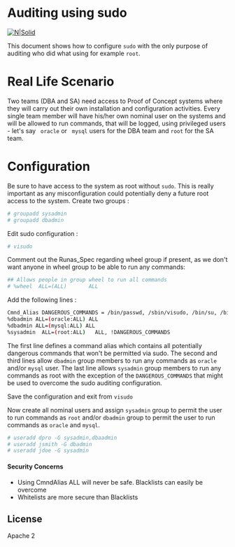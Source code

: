 # Auditing using sudo

[![N|Solid](https://upload.wikimedia.org/wikipedia/commons/d/d5/Webpage_icon-powered_by_linux.svg)](https://upload.wikimedia.org/wikipedia/commons/d/d5/Webpage_icon-powered_by_linux.svg)

This document shows how to configure ``` sudo ``` with the only purpose of auditing who did what using for example ```root```.

# Real Life Scenario
 Two teams (DBA and SA) need access to Proof of Concept systems where they will carry out their own installation and configuration activities.
 Every single team member will have his/her own nominal user on the systems and will be allowed to run commands, that will be logged, using privileged users - let's say ``` oracle```  or ``` mysql``` users for the DBA team and ```root``` for the SA team.
 


# Configuration
Be sure to have access to the system as root without ```sudo```. This is really important as any misconfiguration could potentially deny a future root access to the system.
Create two groups :
```sh
# groupadd sysadmin
# groupadd dbadmin
```
Edit sudo configuration :
```sh
# visudo
```
Comment out the Runas_Spec regarding wheel group if present, as we don't want anyone in wheel group to be able to run any commands:
```sh
## Allows people in group wheel to run all commands
# %wheel  ALL=(ALL)       ALL
```
Add the following lines :
```sh
Cmnd_Alias DANGEROUS_COMMANDS = /bin/passwd, /sbin/visudo, /bin/su, /bin/vi /etc/sudoers, /bin/vi /etc/shadow, /sbin/fdisk, /bin/bash, /bin/csh, /bin/sh, /bin/chsh, /bin/lchsh
%dbadmin ALL=(oracle:ALL) ALL
%dbadmin ALL=(mysql:ALL) ALL
%sysadmin  ALL=(root:ALL)   ALL, !DANGEROUS_COMMANDS
```
The first line defines a command alias which contains all potentially dangerous commands that won't be permitted via sudo.
The second and third lines allow ```dbadmin``` group members to run any commands as ```oracle``` and/or ```mysql``` user.
The last line allows ```sysadmin``` group members to run any commands as root with the exception of the ```DANGEROUS_COMMANDS``` that might be used to overcome the sudo auditing configuration.

Save the configuration and exit from ```visudo```

Now create all nominal users and assign ```sysadmin``` group to permit the user to run commands as ```root``` and/or ```dbadmin``` group to permit the user to run commands as ```oracle``` and ```mysql```.

```sh
# useradd dpro -G sysadmin,dbaadmin
# useradd jsmith -G dbadmin
# useradd jdoe -G sysadmin
```

#### Security Concerns
* Using CmndAlias ALL will never be safe. Blacklists can easily be overcome
* Whitelists are more secure than Blacklists


License
----

Apache 2


